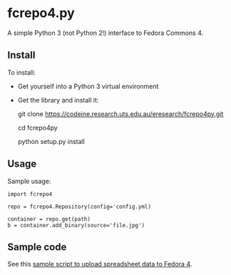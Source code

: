 fcrepo4.py
==========

A simple Python 3 (not Python 2!) interface to Fedora Commons 4.

## Install

To install:
* Get yourself into a Python 3 virtual environment
* Get the library and install it:

    git clone https://codeine.research.uts.edu.au/eresearch/fcrepo4py.git

    cd fcrepo4py
  
    python setup.py install
  
## Usage

Sample usage:

    import fcrepo4

    repo = fcrepo4.Repository(config='config.yml)

    container = repo.get(path)
    b = container.add_binary(source='file.jpg')
    
## Sample code

See this [sample script to upload spreadsheet data to Fedora 4](https://github.com/ptsefton/spreadsheet-to-fedora-commons-4).
